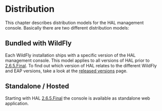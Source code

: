 # Distribution

This chapter describes distribution models for the HAL management console. Basically there are two different distribution models:
   
## Bundled with WildFly

Each WildFly installation ships with a specific version of the HAL management console. This model applies to all versions of HAL prior to [2.6.5.Final](versions/2.6.5.Final.md). To find out which version of HAL relates to the different WildFly and EAP versions, take a look at the [released versions](versions/index.html) page. 

## Standalone / Hosted

Starting with HAL [2.6.5.Final](versions/2.6.5.Final.md) the console is available as standalone web application. 